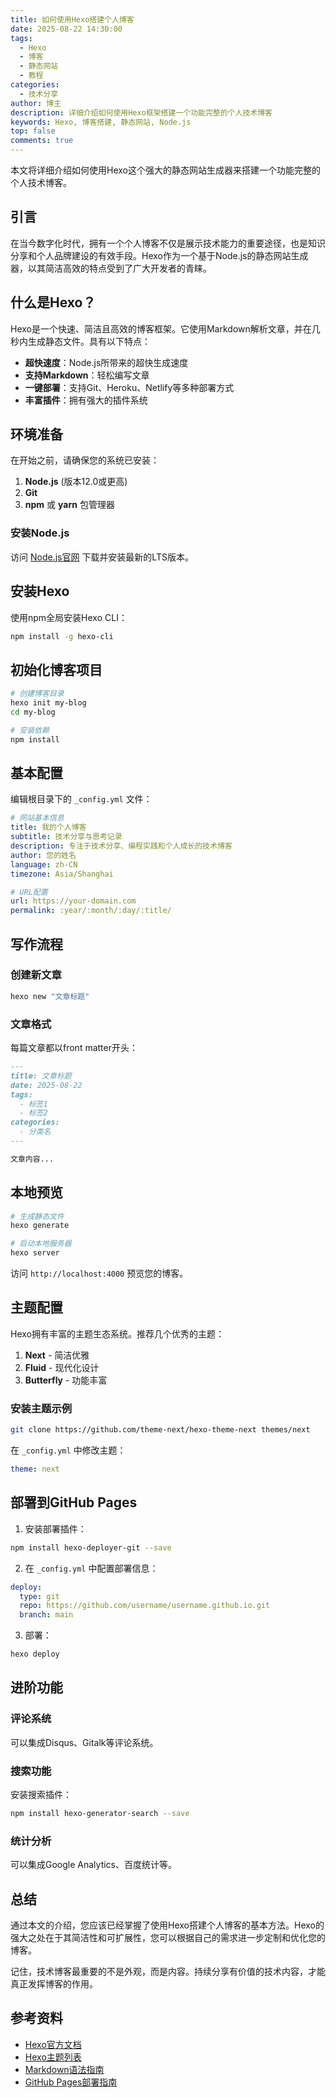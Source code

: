 ```yaml
---
title: 如何使用Hexo搭建个人博客
date: 2025-08-22 14:30:00
tags:
  - Hexo
  - 博客
  - 静态网站
  - 教程
categories:
  - 技术分享
author: 博主
description: 详细介绍如何使用Hexo框架搭建一个功能完整的个人技术博客
keywords: Hexo, 博客搭建, 静态网站, Node.js
top: false
comments: true
---
```


本文将详细介绍如何使用Hexo这个强大的静态网站生成器来搭建一个功能完整的个人技术博客。

<!-- more -->

## 引言

在当今数字化时代，拥有一个个人博客不仅是展示技术能力的重要途径，也是知识分享和个人品牌建设的有效手段。Hexo作为一个基于Node.js的静态网站生成器，以其简洁高效的特点受到了广大开发者的青睐。

## 什么是Hexo？

Hexo是一个快速、简洁且高效的博客框架。它使用Markdown解析文章，并在几秒内生成静态文件。具有以下特点：

- **超快速度**：Node.js所带来的超快生成速度
- **支持Markdown**：轻松编写文章
- **一键部署**：支持Git、Heroku、Netlify等多种部署方式
- **丰富插件**：拥有强大的插件系统

## 环境准备

在开始之前，请确保您的系统已安装：

1. **Node.js** (版本12.0或更高)
2. **Git**
3. **npm** 或 **yarn** 包管理器

### 安装Node.js

访问 [Node.js官网](https://nodejs.org/) 下载并安装最新的LTS版本。

## 安装Hexo

使用npm全局安装Hexo CLI：

```bash
npm install -g hexo-cli
```

## 初始化博客项目

```bash
# 创建博客目录
hexo init my-blog
cd my-blog

# 安装依赖
npm install
```

## 基本配置

编辑根目录下的 `_config.yml` 文件：

```yaml
# 网站基本信息
title: 我的个人博客
subtitle: 技术分享与思考记录
description: 专注于技术分享、编程实践和个人成长的技术博客
author: 您的姓名
language: zh-CN
timezone: Asia/Shanghai

# URL配置
url: https://your-domain.com
permalink: :year/:month/:day/:title/
```

## 写作流程

### 创建新文章

```bash
hexo new "文章标题"
```

### 文章格式

每篇文章都以front matter开头：

```markdown
---
title: 文章标题
date: 2025-08-22
tags:
  - 标签1
  - 标签2
categories:
  - 分类名
---

文章内容...
```

## 本地预览

```bash
# 生成静态文件
hexo generate

# 启动本地服务器
hexo server
```

访问 `http://localhost:4000` 预览您的博客。

## 主题配置

Hexo拥有丰富的主题生态系统。推荐几个优秀的主题：

1. **Next** - 简洁优雅
2. **Fluid** - 现代化设计
3. **Butterfly** - 功能丰富

### 安装主题示例

```bash
git clone https://github.com/theme-next/hexo-theme-next themes/next
```

在 `_config.yml` 中修改主题：

```yaml
theme: next
```

## 部署到GitHub Pages

1. 安装部署插件：
```bash
npm install hexo-deployer-git --save
```

2. 在 `_config.yml` 中配置部署信息：
```yaml
deploy:
  type: git
  repo: https://github.com/username/username.github.io.git
  branch: main
```

3. 部署：
```bash
hexo deploy
```

## 进阶功能

### 评论系统

可以集成Disqus、Gitalk等评论系统。

### 搜索功能

安装搜索插件：
```bash
npm install hexo-generator-search --save
```

### 统计分析

可以集成Google Analytics、百度统计等。

## 总结

通过本文的介绍，您应该已经掌握了使用Hexo搭建个人博客的基本方法。Hexo的强大之处在于其简洁性和可扩展性，您可以根据自己的需求进一步定制和优化您的博客。

记住，技术博客最重要的不是外观，而是内容。持续分享有价值的技术内容，才能真正发挥博客的作用。

## 参考资料

- [Hexo官方文档](https://hexo.io/docs/)
- [Hexo主题列表](https://hexo.io/themes/)
- [Markdown语法指南](https://www.markdownguide.org/)
- [GitHub Pages部署指南](https://pages.github.com/)